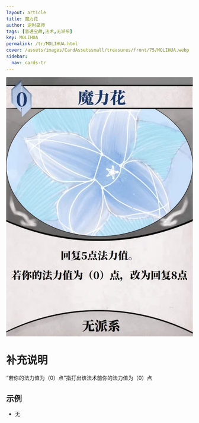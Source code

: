 ```yaml
---
layout: article
title: 魔力花
author: 逆时巫师
tags: [普通宝藏,法术,无派系]
key: MOLIHUA
permalink: /tr/MOLIHUA.html
cover: /assets/images/CardAssetssmall/treasures/front/75/MOLIHUA.webp
sidebar:
  nav: cards-tr
---
```

![](/assets/images/CardAssets/treasures/front/75/MOLIHUA.webp)

# 补充说明

“若你的法力值为（0）点”指打出该法术前你的法力值为（0）点

## 示例

* 无
